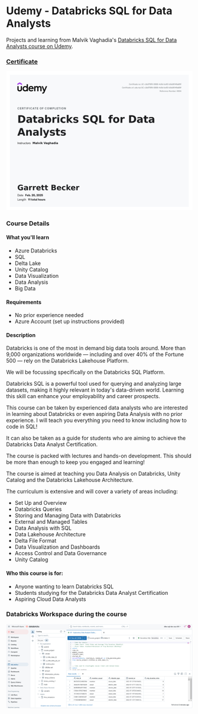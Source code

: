 # Udemy - Databricks SQL for Data Analysts

Projects and learning from Malvik Vaghadia's [Databricks SQL for Data Analysts course on Udemy](https://www.udemy.com/course/databricks-sql-for-data-analysts/).

### [Certificate](https://www.udemy.com/certificate/UC-c3e578f9-0888-4c6d-bc60-b0a06145a89f/)

!["Certificate"](./Certificate.jpg)

### Course Details

#### What you'll learn
- Azure Databricks
- SQL
- Delta Lake
- Unity Catalog
- Data Visualization
- Data Analysis
- Big Data

#### Requirements
- No prior experience needed
- Azure Account (set up instructions provided)

#### Description
Databricks is one of the most in demand big data tools around. More than 9,000 organizations worldwide — including and over 40% of the Fortune 500 — rely on the Databricks Lakehouse Platform.

We will be focussing specifically on the Databricks SQL Platform.

Databricks SQL is a powerful tool used for querying and analyzing large datasets, making it highly relevant in today's data-driven world. Learning this skill can enhance your employability and career prospects.

This course can be taken by experienced data analysts who are interested in learning about Databricks or even aspiring Data Analysis with no prior experience. I will teach you everything you need to know including how to code in SQL!

It can also be taken as a guide for students who are aiming to achieve the Databricks Data Analyst Certification.

The course is packed with lectures and hands-on development. This should be more than enough to keep you engaged and learning!

The course is aimed at teaching you Data Analysis on Databricks, Unity Catalog and the Databricks Lakehouse Architecture.

The curriculum is extensive and will cover a variety of areas including:
- Set Up and Overview
- Databricks Queries
- Storing and Managing Data with Databricks
- External and Managed Tables
- Data Analysis with SQL
- Data Lakehouse Architecture
- Delta File Format
- Data Visualization and Dashboards
- Access Control and Data Governance
- Unity Catalog

#### Who this course is for:
- Anyone wanting to learn Databricks SQL
- Students studying for the Databricks Data Analyst Certification
- Aspiring Cloud Data Analysts

### Databricks Workspace during the course
!["DatabricksWorkspace"](./DatabricksWorkspace.png)
